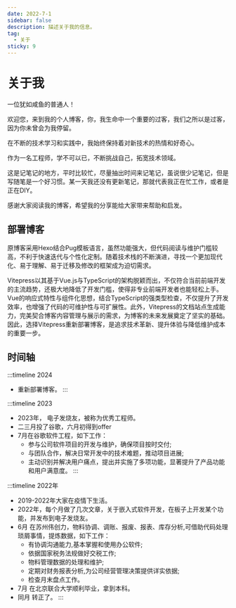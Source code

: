 ```yaml
---
date: 2022-7-1
sidebar: false
description: 描述关于我的信息。
tag:
  - 关于
sticky: 9
---
```


# 关于我

一位犹如咸鱼的普通人！

欢迎您，来到我的个人博客，你，我生命中一个重要的过客，我们之所以是过客，因为你未曾会为我停留。

在不断的技术学习和实践中，我始终保持着对新技术的热情和好奇心。

作为一名工程师，学不可以已，不断挑战自己，拓宽技术领域。

这是记笔记的地方，平时比较忙，尽量抽出时间来记笔记，虽说很少记笔记，但是写随笔是一个好习惯。某一天我还没有更新笔记，那就代表我正在忙工作，或者是正在DIY。

感谢大家阅读我的博客，希望我的分享能给大家带来帮助和启发。

## 部署博客

原博客采用Hexo结合Pug模板语言，虽然功能强大，但代码阅读与维护门槛较高，不利于快速迭代与个性化定制。随着技术栈的不断演进，寻找一个更加现代化、易于理解、易于迁移及修改的框架成为迫切需求。

Vitepress以其基于Vue.js与TypeScript的架构脱颖而出，不仅符合当前前端开发的主流趋势，还极大地降低了开发门槛，使得非专业前端开发者也能轻松上手。Vue的响应式特性与组件化思想，结合TypeScript的强类型检查，不仅提升了开发效率，也增强了代码的可维护性与可扩展性。此外，Vitepress的文档站点生成能力，完美契合博客内容管理与展示的需求，为博客的未来发展奠定了坚实的基础。因此，选择Vitepress重新部署博客，是追求技术革新、提升体验与降低维护成本的重要一步。  

## 时间轴

:::timeline 2024

- 重新部署博客。
:::

:::timeline 2023

- 2023年， 电子发烧友，被称为优秀工程师。
- 二三月投了谷歌，六月初得到offer
- 7月在谷歌软件工程，如下工作：
  - 参与公司软件项目的开发与维护，确保项目按时交付;
  - 与团队合作，解决日常开发中的技术难题，推动项目进展;
  - 主动识别并解决用户痛点，提出并实施了多项功能，显著提升了产品功能和用户满意度。
:::

:::timeline 2022年

- 2019-2022年大家在疫情下生活。
- 2022年，每个月做了几次文章，关于嵌入式软件开发，在板子上开发某个功能，并发布到电子发烧友。
- 6月 在苏州伟创力，物料协调、调账、报废、报表、库存分析,可借助代码处理琐屑事情，提炼数据，如下工作：
  - 有协调沟通能力,基本掌握和使用办公软件;
  - 依据国家税务法规做好交税工作;
  - 物料管理数据的处理和维护;
  - 定期对财务报表分析,为公司经营管理决策提供详实依据;
  - 检查月末盘点工作。
- 7月 在北京联合大学顺利毕业，拿到本科。
- 同月 转正了。
:::
